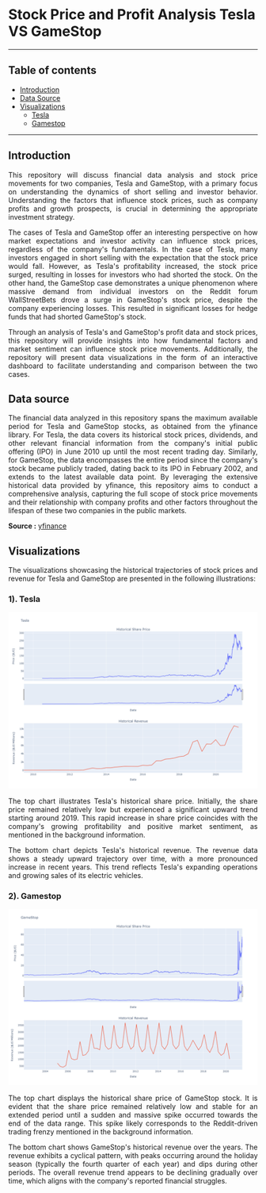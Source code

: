 # Stock Price and Profit Analysis Tesla VS GameStop
----------------
## Table of contents

- [Introduction](#Introduction)
- [Data Source](#Data-source)
- [Visualizations](#Visualizations)
  - [Tesla](#1-tesla)
  - [Gamestop](#2-gamestop)

----------
## Introduction
<p align="justify">
This repository will discuss financial data analysis and stock price movements for two companies, Tesla and GameStop, with a primary focus on understanding the dynamics of short selling and investor behavior. Understanding the factors that influence stock prices, such as company profits and growth prospects, is crucial in determining the appropriate investment strategy.
</p>
<p align="justify">
The cases of Tesla and GameStop offer an interesting perspective on how market expectations and investor activity can influence stock prices, regardless of the company's fundamentals. In the case of Tesla, many investors engaged in short selling with the expectation that the stock price would fall. However, as Tesla's profitability increased, the stock price surged, resulting in losses for investors who had shorted the stock.
On the other hand, the GameStop case demonstrates a unique phenomenon where massive demand from individual investors on the Reddit forum WallStreetBets drove a surge in GameStop's stock price, despite the company experiencing losses. This resulted in significant losses for hedge funds that had shorted GameStop's stock.
</p>
<p align="justify">
Through an analysis of Tesla's and GameStop's profit data and stock prices, this repository will provide insights into how fundamental factors and market sentiment can influence stock price movements. Additionally, the repository will present data visualizations in the form of an interactive dashboard to facilitate understanding and comparison between the two cases.
</p>

## Data source
<p align="justify">
The financial data analyzed in this repository spans the maximum available period for Tesla and GameStop stocks, as obtained from the yfinance library. For Tesla, the data covers its historical stock prices, dividends, and other relevant financial information from the company's initial public offering (IPO) in June 2010 up until the most recent trading day. Similarly, for GameStop, the data encompasses the entire period since the company's stock became publicly traded, dating back to its IPO in February 2002, and extends to the latest available data point. By leveraging the extensive historical data provided by yfinance, this repository aims to conduct a comprehensive analysis, capturing the full scope of stock price movements and their relationship with company profits and other factors throughout the lifespan of these two companies in the public markets.
</p>

**Source :** [yfinance](https://pypi.org/project/yfinance/)

## Visualizations
<p align="justify">
The visualizations showcasing the historical trajectories of stock prices and revenue for Tesla and GameStop are presented in the following illustrations:
</p>

### 1). Tesla

<p align="center">
    <img width="1000" src="https://github.com/AlvinOctaH/Stock-Price-and-Profit-Analysis/blob/main/assets/result_tesla.png" alt="TESLA">
</p>
<p align="justify">
The top chart illustrates Tesla's historical share price. Initially, the share price remained relatively low but experienced a significant upward trend starting around 2019. This rapid increase in share price coincides with the company's growing profitability and positive market sentiment, as mentioned in the background information.
</p>
<p align="justify">
The bottom chart depicts Tesla's historical revenue. The revenue data shows a steady upward trajectory over time, with a more pronounced increase in recent years. This trend reflects Tesla's expanding operations and growing sales of its electric vehicles.
</p>

### 2). Gamestop

<p align="center">
    <img width="1000" src="https://github.com/AlvinOctaH/Stock-Price-and-Profit-Analysis/blob/main/assets/result_gamestop.png" alt="TESLA">
</p>
<p align="justify">
The top chart displays the historical share price of GameStop stock. It is evident that the share price remained relatively low and stable for an extended period until a sudden and massive spike occurred towards the end of the data range. This spike likely corresponds to the Reddit-driven trading frenzy mentioned in the background information.
</p>
<p align="justify">
The bottom chart shows GameStop's historical revenue over the years. The revenue exhibits a cyclical pattern, with peaks occurring around the holiday season (typically the fourth quarter of each year) and dips during other periods. The overall revenue trend appears to be declining gradually over time, which aligns with the company's reported financial struggles.
</p>
